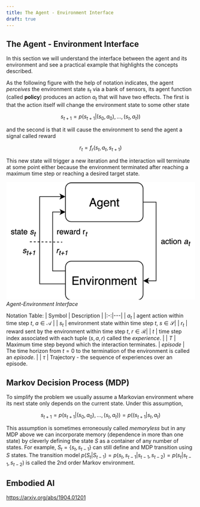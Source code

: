 ```yaml
---
title: The Agent - Environment Interface
draft: true
---
```


## The Agent - Environment Interface

In this section we will understand the interface between the agent and its environment and see a practical example that highlights the concepts described.  

As the following figure with the help of notation indicates, the agent *perceives* the environment state $s_t$ via a bank of sensors, its agent function (called **policy**) produces an action $a_t$ that will have two effects. The first is that the action itself will change the environment state to some other state 

$$s_{t+1} = p( s_{t+1} | (s_0, a_0), ..., (s_t, a_t) )$$ 

and the second is that it will cause the environment to send the agent a signal called reward 

$$r_t = f_r(s_t, a_t, s_{t+1})$$

This new state will trigger a new iteration and the interaction will terminate at some point either because the environment terminated after reaching a maximum time step or reaching a desired target state.

![agent-env-interface](images/agent-env-interface.png#center)
*Agent-Environment Interface*

Notation Table:
| Symbol  | Description  |
|:-:|---|
| $a_t$ | agent action within time step $t$, $a \in \mathcal{A}$ |
| $s_t$ | environment state within time step $t$, $s \in \mathcal{S}$|
| $r_t$ | reward sent by the environment within time step $t$, $r \in \mathcal{R}$|
| $t$ | time step index associated with each tuple ($s, a, r$) called the *experience*. | 
| $T$ | Maximum time step beyond which the interaction terminates. 
| *episode* | The time horizon from $t=0$ to the termination of the environment is called an *episode*. |
| $\tau$ | Trajectory - the sequence of experiences over an episode. 


## Markov Decision Process (MDP)

To simplify the problem we usually assume a Markovian environment where its next state only depends on the current state. Under this assumption,

$$s_{t+1} = p( s_{t+1} | (s_0, a_0), ..., (s_t, a_t) ) =  p(( s_{t+1} | s_t, a_t)$$ 

This assumption is sometimes erroneously called *memoryless* but in any MDP above we can incorporate memory (dependence in more than one state) by cleverly defining the state $S$ as a container of any number of states. For example, $S_t = \left \{ s_t, s_{t-1} \right \}$ can still define and MDP transition using $S$ states. The transition model $p(S_t | S_{t-1}) = p(s_t, s_{t-1} | s_{t-1}, s_{t-2}) = p(s_t|s_{t-1}, s_{t-2})$ is called the 2nd order Markov environment. 



## Embodied AI

https://arxiv.org/abs/1904.01201
